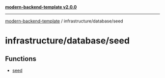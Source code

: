 [**modern-backend-template v2.0.0**](../../../README.md)

***

[modern-backend-template](../../../modules.md) / infrastructure/database/seed

# infrastructure/database/seed

## Functions

- [seed](functions/seed.md)
